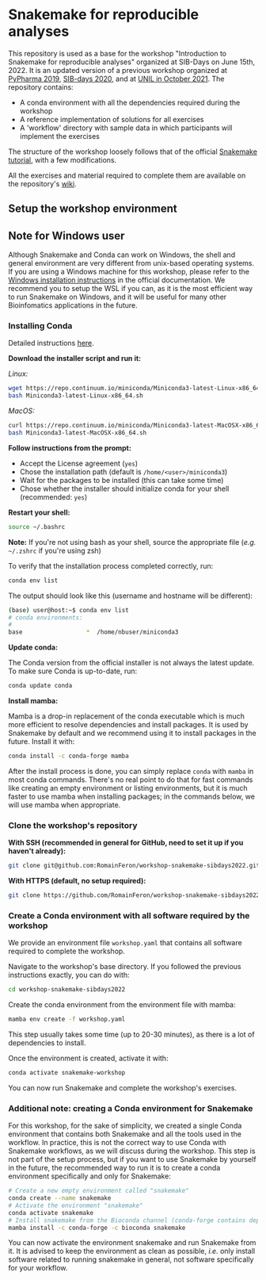 # Snakemake for reproducible analyses

This repository is used as a base for the workshop "Introduction to Snakemake for reproducible analyses" organized at SIB-Days on June 15th, 2022. It is an updated version of a previous workshop organized at [PyPharma 2019](https://github.com/RomainFeron/workshop-snakemake-pypharma2019), [SIB-days 2020](https://github.com/RomainFeron/workshop-snakemake-sibdays2020), and at [UNIL in October 2021](https://github.com/RomainFeron/workshop-snakemake-unil2021). The repository contains:

- A conda environment with all the dependencies required during the workshop
- A reference implementation of solutions for all exercises
- A 'workflow' directory with sample data in which participants will implement the exercises

The structure of the workshop loosely follows that of the official [Snakemake tutorial](https://snakemake.readthedocs.io/en/v7.8.0/tutorial/tutorial.html), with a few modifications.

All the exercises and material required to complete them are available on the repository's [wiki](https://github.com/RomainFeron/workshop-snakemake-sibdays2022/wiki).

## Setup the workshop environment

## Note for Windows user

Although Snakemake and Conda can work on Windows, the shell and general environment are very different from unix-based operating systems. If you are using a Windows machine for this workshop, please refer to the [Windows installation instructions](https://snakemake.readthedocs.io/en/v7.8.1/tutorial/setup.html#setup-on-windows) in the official documentation. We recommend you to setup the WSL if you can, as it is the most efficient way to run Snakemake on Windows, and it will be useful for many other Bioinfomatics applications in the future.

### Installing Conda

Detailed instructions [here](https://conda.io/projects/conda/en/latest/user-guide/install/index.html).

**Download the installer script and run it:**

*Linux:*

```bash
wget https://repo.continuum.io/miniconda/Miniconda3-latest-Linux-x86_64.sh
bash Miniconda3-latest-Linux-x86_64.sh
```

*MacOS:*

```bash
curl https://repo.continuum.io/miniconda/Miniconda3-latest-MacOSX-x86_64.sh -o Miniconda3-latest-MacOSX-x86_64.sh
bash Miniconda3-latest-MacOSX-x86_64.sh
```

**Follow instructions from the prompt:**

- Accept the License agreement (`yes`)
- Chose the installation path (default is `/home/<user>/miniconda3`)
- Wait for the packages to be installed (this can take some time)
- Chose whether the installer should initialize conda for your shell (recommended: `yes`)

**Restart your shell:**

```bash
source ~/.bashrc
```

**Note:** If you're not using bash as your shell, source the appropriate file (*e.g.* `~/.zshrc` if you're using zsh)

To verify that the installation process completed correctly, run:

```bash
conda env list
```

The output should look like this (username and hostname will be different):

```bash
(base) user@host:~$ conda env list
# conda environments:
#
base                  *  /home/nbuser/miniconda3
```

**Update conda:**

The Conda version from the official installer is not always the latest update. To make sure Conda is up-to-date, run:

```bash
conda update conda
```

**Install mamba:**

Mamba is a drop-in replacement of the conda executable which is much more efficient to resolve dependencies and install packages. It is used by Snakemake by default and we recommend using it to install packages in the future. Install it with:

```bash
conda install -c conda-forge mamba
```

After the install process is done, you can simply replace `conda` with `mamba` in most conda commands. There's no real point to do that for fast commands like creating an empty environment or listing environments, but it is much faster to use mamba when installing packages; in the commands below, we will use mamba when appropriate.

### Clone the workshop's repository

**With SSH (recommended in general for GitHub, need to set it up if you haven't already):**

```bash
git clone git@github.com:RomainFeron/workshop-snakemake-sibdays2022.git
```

**With HTTPS (default, no setup required):**

```bash
git clone https://github.com/RomainFeron/workshop-snakemake-sibdays2022.git
```

### Create a Conda environment with all software required by the workshop

We provide an environment file `workshop.yaml` that contains all software required to complete the workshop.

Navigate to the workshop's base directory. If you followed the previous instructions exactly, you can do with:

```bash
cd workshop-snakemake-sibdays2022
```

Create the conda environment from the environment file with mamba:

```bash
mamba env create -f workshop.yaml
```

This step usually takes some time (up to 20-30 minutes), as there is a lot of dependencies to install.

Once the environment is created, activate it with:

```bash
conda activate snakemake-workshop
```

You can now run Snakemake and complete the workshop's exercises.

### Additional note: creating a Conda environment for Snakemake

For this workshop, for the sake of simplicity, we created a single Conda environment that contains both Snakemake and all the tools used in the workflow. In practice, this is not the correct way to use Conda with Snakemake workflows, as we will discuss during the workshop. This step is not part of the setup process, but if you want to use Snakemake by yourself in the future, the recommended way to run it is to create a conda environment specifically and only for Snakemake:

```bash
# Create a new empty environment called "snakemake"
conda create --name snakemake
# Activate the environment "snakemake"
conda activate snakemake
# Install snakemake from the Bioconda channel (conda-forge contains dependencies)
mamba install -c conda-forge -c bioconda snakemake
```

You can now activate the environment snakemake and run Snakemake from it. It is advised to keep the environment as clean as possible, *i.e.* only install software related to running snakemake in general, not software specifically for your workflow.
